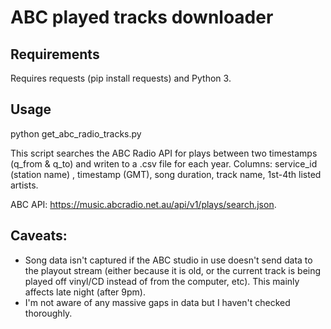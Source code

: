 # ABC played tracks downloader

## Requirements

Requires requests (pip install requests) and Python 3.

## Usage
python get_abc_radio_tracks.py

This script searches the ABC Radio API for plays between two timestamps (q_from & q_to) and writen to a .csv file for each year. Columns: service_id (station name) , timestamp (GMT), song duration, track name, 1st-4th listed artists.

ABC API: https://music.abcradio.net.au/api/v1/plays/search.json. 

## Caveats:

* Song data isn't captured if the ABC studio in use doesn't send data to the playout stream (either because it is old, or the current track is being played off vinyl/CD instead of from the computer, etc). This mainly affects late night (after 9pm).
* I'm not aware of any massive gaps in data but I haven't checked thoroughly.
